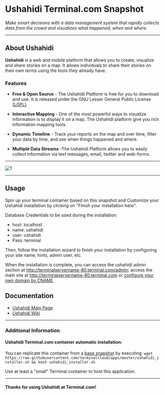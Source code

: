 # **Ushahidi** Terminal.com Snapshot
*Make smart decisions with a data management system that rapidly collects data from the crowd and visualizes what happened, when and where.*

---

## About Ushahidi
**Ushahidi** is a web and mobile platform that allows you to create, visualize and share stories on a map. It allows individuals to share their stories on their own terms using the tools they already have. 


### Features
- **Free & Open Source** - The Ushahidi Platform is free for you to download and use. It is released under the GNU Lesser General Public License [(LGPL)](http://creativecommons.org/licenses/LGPL/2.1/).

- **Interactive Mapping** - One of the most powerful ways to visualize information is to display it on a map. The Ushahidi platform give you rich information mapping tools.

- **Dynamic Timeline** - Track your reports on the map and over time, filter your data by time, and see when things happened and where.

- **Multiple Data Streams** -The Ushahidi Platform allows you to easily collect information via text messages, email, twitter and web-forms.


---

![1](http://newswatch.nationalgeographic.com/files/2012/06/UHP2-921x700.png)

---

## Usage
Spin up your terminal container based on this snapshot and Customize your Ushahidi installation by clicking on "Finish your installation here".

Database Credentials to be used during the installation:

- host: localhost
- name: ushahidi
- user: ushahidi
- Pass: terminal

Then, follow the installation wizard to finish your installation by configuring your site name, hints, admin user, etc.

When the installation is complete, you can access the ushahidi admin section at http://terminalservername-80.terminal.com/admin; access the main site at http://terminalservername-80.terminal.com or [configure your own domain by CNAME](https://www.terminal.com/faq#cname).


## Documentation
- [Ushahidi Main Page](http://www.ushahidi.com/)
- [Ushahidi Wiki](https://wiki.ushahidi.com)


---

### Additional Information
#### Ushahidi Terminal.com container automatic installation:
You can replicate this container from a [base snapshot](https://www.terminal.com/tiny/FzpHiTXG1K) by executing:
`wget https://raw.githubusercontent.com/terminalcloud/apps/master/ushahidi_installer.sh && bash ushahidi_installer.sh`

Use at least a "small" Terminal container to host this application. 

---

#### Thanks for using Ushahidi at Terminal.com!